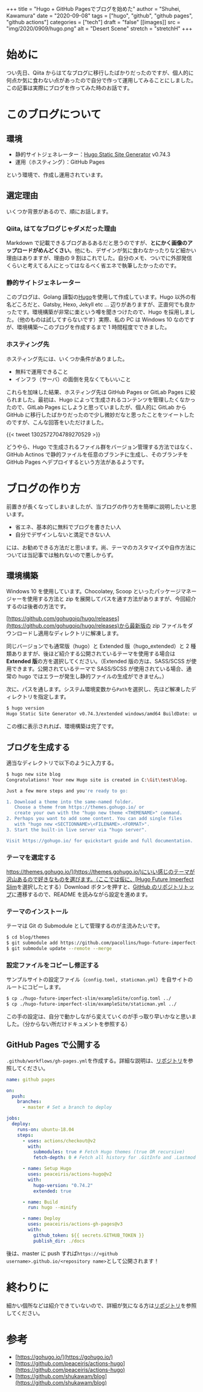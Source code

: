 +++
title = "Hugo + GitHub Pagesでブログを始めた"
author = "Shuhei, Kawamura"
date = "2020-09-08"
tags = ["hugo", "github", "github pages", "github actions"]
categories = ["tech"]
draft = "false"
[[images]]
  src = "img/2020/0909/hugo.png"
  alt = "Desert Scene"
  stretch = "stretchH"
+++

# 始めに

つい先日、Qiita からはてなブログに移行したばかりだったのですが、個人的に何点か気に食わない点があったので自分で作って運用してみることにしました。
この記事は実際にブログを作ってみた時のお話です。

# このブログについて

## 環境

- 静的サイトジェネレーター：[Hugo Static Site Generator](https://gohugo.io/) v0.74.3
- 運用（ホスティング）：GitHub Pages

という環境で、作成し運用されています。

## 選定理由

いくつか背景があるので、順にお話します。

### Qiita, はてなブログじゃダメだった理由

Markdown で記載できるブログあるあるだと思うのですが、**とにかく画像のアップロードがめんどくさい**。他にも、デザインが気に食わなかったりなど細かい理由はありますが、理由の 9 割はこれでした。自分のメモ、ついでに外部発信くらいと考えてる人にとってはなるべく省エネで執筆したかったのです。

### 静的サイトジェネレーター

このブログは、Golang 謹製の[Hugo](https://gohugo.io/)を使用して作成しています。Hugo 以外の有名どころだと、Gatsby, Hexo, Jekyll etc ... 辺りがありますが、正直何でも良かったです。環境構築が非常に楽という噂を聞きつけたので、Hugo を採用しました。（他のものは試してすらないです）実際、私の PC は Windows 10 なのですが、環境構築～このブログを作成するまで 1 時間程度でできました。

### ホスティング先

ホスティング先には、いくつか条件がありました。

- 無料で運用できること
- インフラ（サーバ）の面倒を見なくてもいいこと

これらを加味した結果、ホスティング先は GitHub Pages or GitLab Pages に絞られました。最初は、Hugo によって生成されるコンテンツを管理したくなかったので、GitLab Pages にしようと思っていましたが、個人的に GitLab から GitHub に移行したばかりだったので少し微妙だなと思ったことをツイートしたのですが、こんな回答をいただけました。

{{< tweet 1302572704789270529 >}}

どうやら、Hugo で生成されるファイル群をバージョン管理する方法ではなく、GitHub Actinos で静的ファイルを任意のブランチに生成し、そのブランチを GitHub Pages へデプロイするという方法があるようです。

# ブログの作り方

前置きが長くなってしまいましたが、当ブログの作り方を簡単に説明したいと思います。

- 省エネ、基本的に無料でブログを書きたい人
- 自分でデザインしないと満足できない人

には、お勧めできる方法だと思います。尚、テーマのカスタマイズや自作方法については当記事では触れないので悪しからず。

## 環境構築

Windows 10 を使用しています。Chocolatey, Scoop といったパッケージマネージャーを使用する方法と zip を展開してパスを通す方法がありますが、今回紹介するのは後者の方法です。

[https://github.com/gohugoio/hugo/releases](https://github.com/gohugoio/hugo/releases)から最新版の zip ファイルをダウンロードし適用なディレクトリに解凍します。

同じバージョンでも通常版（hugo）と Extended 版（hugo_extended）と 2 種類ありますが、後ほど紹介する公開されているテーマを使用する場合は**Extended 版**の方を選択してください。（Extended 版の方は、SASS/SCSS が使用できます。公開されているテーマで SASS/SCSS が使用されている場合、通常の hugo ではエラーが発生し静的ファイルの生成ができません。）

次に、パスを通します。システム環境変数から`Path`を選択し、先ほど解凍したディレクトリを指定します。

```bash
$ hugo version
Hugo Static Site Generator v0.74.3/extended windows/amd64 BuildDate: unknown
```

この様に表示されれば、環境構築は完了です。

## ブログを生成する

適当なディレクトリで以下のように入力する。

```bash
$ hugo new site blog
Congratulations! Your new Hugo site is created in C:\Git\test\blog.

Just a few more steps and you're ready to go:

1. Download a theme into the same-named folder.
   Choose a theme from https://themes.gohugo.io/ or
   create your own with the "hugo new theme <THEMENAME>" command.
2. Perhaps you want to add some content. You can add single files
   with "hugo new <SECTIONNAME>\<FILENAME>.<FORMAT>".
3. Start the built-in live server via "hugo server".

Visit https://gohugo.io/ for quickstart guide and full documentation.
```

### テーマを選定する

[https://themes.gohugo.io/](https://themes.gohugo.io/)にいい感じのテーマが沢山あるので好きなものを選びます。（ここでは仮に、[Hugo Future Imperfect Slim](https://themes.gohugo.io/hugo-future-imperfect-slim/)を選択したとする）Download ボタンを押すと、[GitHub のリポジトリトップ](https://github.com/pacollins/hugo-future-imperfect-slim)に遷移するので、README を読みながら設定を進めます。

### テーマのインストール

テーマは Git の Submodule として管理するのが主流みたいです。

```bash
$ cd blog/themes
$ git submodule add https://github.com/pacollins/hugo-future-imperfect-slim.git
$ git submodule update --remote --merge
```

### 設定ファイルをコピーし修正する

サンプルサイトの設定ファイル（`config.toml, staticman.yml`）を自サイトのルートにコピーします。

```bash
$ cp ./hugo-future-imperfect-slim/exampleSite/config.toml ../
$ cp ./hugo-future-imperfect-slim/exampleSite/staticman.yml ../
```

この手の設定は、自分で動かしながら変えていくのが手っ取り早いかなと思いました。（分からない所だけドキュメントを参照する）

## GitHub Pages で公開する

`.github/workflows/gh-pages.yml`を作成する。詳細な説明は、[リポジトリ](https://github.com/peaceiris/actions-hugo)を参照してください。

```yaml
name: github pages

on:
  push:
    branches:
      - master # Set a branch to deploy

jobs:
  deploy:
    runs-on: ubuntu-18.04
    steps:
      - uses: actions/checkout@v2
        with:
          submodules: true # Fetch Hugo themes (true OR recursive)
          fetch-depth: 0 # Fetch all history for .GitInfo and .Lastmod

      - name: Setup Hugo
        uses: peaceiris/actions-hugo@v2
        with:
          hugo-version: "0.74.2"
          extended: true

      - name: Build
        run: hugo --minify

      - name: Deploy
        uses: peaceiris/actions-gh-pages@v3
        with:
          github_token: ${{ secrets.GITHUB_TOKEN }}
          publish_dir: ./docs
```

後は、master に push すれば`https://<github username>.github.io/<repository name>`として公開されます！

# 終わりに

細かい個所などは紹介できていないので、詳細が気になる方は[リポジトリ](https://github.com/shukawam/blog)を参照してください。

# 参考

- [https://gohugo.io/](https://gohugo.io/)
- [https://github.com/peaceiris/actions-hugo](https://github.com/peaceiris/actions-hugo)
- [https://github.com/shukawam/blog](https://github.com/shukawam/blog)
